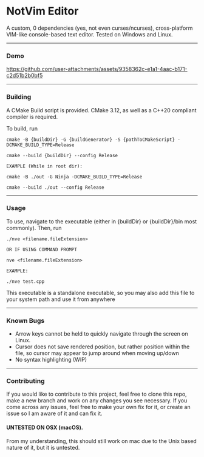 # NotVim Editor

A custom, 0 dependencies (yes, not even curses/ncurses), cross-platform VIM-like console-based text editor. Tested on Windows and Linux.
<hr>

### Demo

https://github.com/user-attachments/assets/9358362c-e1a1-4aac-b171-c2d51b2b0bf5

<hr>

### Building

A CMake Build script is provided. CMake 3.12, as well as a C++20 compliant compiler is required.

To build, run

	cmake -B {buildDir} -G {buildGenerator} -S {pathToCMakeScript} -DCMAKE_BUILD_TYPE=Release

	cmake --build {buildDir} --config Release

	EXAMPLE (While in root dir):

	cmake -B ./out -G Ninja -DCMAKE_BUILD_TYPE=Release

	cmake --build ./out --config Release

<hr>

### Usage

To use, navigate to the executable (either in {buildDir} or {buildDir}/bin most commonly). Then, run

	./nve <filename.fileExtension>

	OR IF USING COMMAND PROMPT

	nve <filename.fileExtension>

	EXAMPLE:

	./nve test.cpp

This executable is a standalone executable, so you may also add this file to your system path and use it from anywhere

<hr>

### Known Bugs

 - Arrow keys cannot be held to quickly navigate through the screen on Linux.
 - Cursor does not save rendered position, but rather position within the file, so cursor may appear to jump around when moving up/down
 - No syntax highlighting (WIP)


<hr>

### Contributing

If you would like to contribute to this project, feel free to clone this repo, make a new branch and work on any changes you see necessary.
If you come across any issues, feel free to make your own fix for it, or create an issue so I am aware of it and can fix it.

#### UNTESTED ON OSX (macOS). 
 
From my understanding, this should still work on mac due to the Unix based nature of it, but it is untested.
